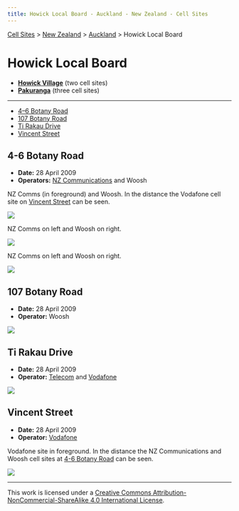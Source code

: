 ```yaml
---
title: Howick Local Board - Auckland - New Zealand - Cell Sites
---
```


[Cell Sites](../../../) > [New Zealand](../../) > [Auckland](../) > Howick Local Board

# Howick Local Board

* **[Howick Village](howick)** (two cell sites)
* **[Pakuranga](pakuranga)** (three cell sites)

---

* [4–6 Botany Road](#4-6-botany-road)
* [107 Botany Road](#107-botany-road)
* [Ti Rakau Drive](#ti-rakau-drive)
* [Vincent Street](#vincent-street)

## 4-6 Botany Road

* **Date:** 28 April 2009
* **Operators:** [NZ Communications] and Woosh

NZ Comms (in foreground) and Woosh. In the distance the Vodafone cell site on [Vincent Street](#vincent-street) can be
seen.

![](https://f001.backblazeb2.com/file/CellSites/NZ/AUK/Howick/20090428-122751.jpg)

NZ Comms on left and Woosh on right.

![](https://f001.backblazeb2.com/file/CellSites/NZ/AUK/Howick/20090428-122909.jpg)

NZ Comms on left and Woosh on right.

![](https://f001.backblazeb2.com/file/CellSites/NZ/AUK/Howick/20090428-123224.jpg)

## 107 Botany Road

* **Date:** 28 April 2009
* **Operator:** Woosh

![](https://f001.backblazeb2.com/file/CellSites/NZ/AUK/Howick/20090428-143651.jpg)

## Ti Rakau Drive

* **Date:** 28 April 2009
* **Operator:** [Telecom] and [Vodafone]

![](https://f001.backblazeb2.com/file/CellSites/NZ/AUK/Howick/20090428-151146.jpg)

## Vincent Street

* **Date:** 28 April 2009
* **Operator:** [Vodafone]

Vodafone site in foreground. In the distance the NZ Communications and Woosh cell sites at [4-6 Botany
Road](#4-6-botany-road) can be seen.

![](https://f001.backblazeb2.com/file/CellSites/NZ/AUK/Howick/20090428-123444.jpg)

---

This work is licensed under a [Creative Commons Attribution-NonCommercial-ShareAlike 4.0 International License](http://creativecommons.org/licenses/by-nc-sa/4.0/).

[NZ Communications]: https://en.wikipedia.org/wiki/2degrees
[Telecom]: https://en.wikipedia.org/wiki/Spark_New_Zealand
[Vodafone]: https://en.wikipedia.org/wiki/Vodafone_New_Zealand
